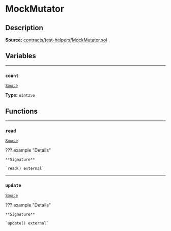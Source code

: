 # MockMutator

## Description


**Source:** [contracts/test-helpers/MockMutator.sol](https://github.com/Synthetixio/synthetix/tree/develop/contracts/test-helpers/MockMutator.sol)

## Variables


---
### `count`

<sub>[Source](https://github.com/Synthetixio/synthetix/tree/develop/contracts/test-helpers/MockMutator.sol#L5)</sub>





**Type:** `uint256`

## Functions


---
### `read`

<sub>[Source](https://github.com/Synthetixio/synthetix/tree/develop/contracts/test-helpers/MockMutator.sol#L7)</sub>



??? example "Details"

    **Signature**

    `read() external`


---
### `update`

<sub>[Source](https://github.com/Synthetixio/synthetix/tree/develop/contracts/test-helpers/MockMutator.sol#L11)</sub>



??? example "Details"

    **Signature**

    `update() external`

